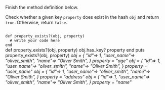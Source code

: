 Finish the method definition below.

Check whether a given key `property` does exist in the hash `obj` and return `true`. Otherwise, return `false`.

<codeblock language="ruby" type="exercise" testMode="multipleInput">
<code>
def property_exists?(obj, property)
  # write your code here
end
</code>

<solution>
def property_exists?(obj, property)
  obj.has_key? property
end
</solution>

<testcases>
<caller>
puts property_exists?(obj, property)
</caller>
<testcase>
<i>
obj = {
  "id"=> 1,
  "user_name"=> "oliver_smith",
  "name"=> "Oliver Smith",
}
property = "age"
</i>
</testcase>
<testcase>
<i>
obj = {
  "id"=> 1,
  "user_name"=> "oliver_smith",
  "name"=> "Oliver Smith",
}
property = "user_name"
</i>
</testcase>
<testcase>
<i>
obj = {
  "id"=> 1,
  "user_name"=> "oliver_smith",
  "name"=> "Oliver Smith",
}
property = "address"
</i>
</testcase>
<testcase>
<i>
obj = {
  "id"=> 1,
  "user_name"=> "oliver_smith",
  "name"=> "Oliver Smith",
}
property = "name"
</i>
</testcase>
</testcases>
</codeblock>